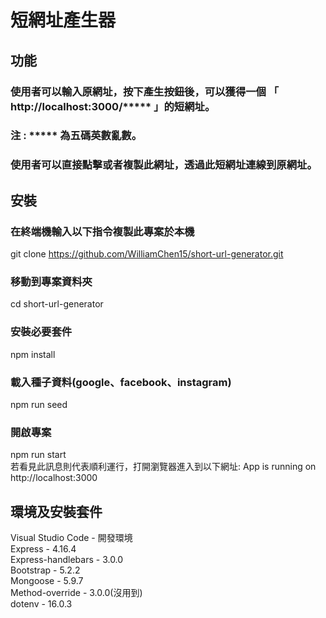 # 短網址產生器  

## 功能  

### 使用者可以輸入原網址，按下產生按鈕後，可以獲得一個 「  http://localhost:3000/*****  」的短網址。
### 注 : ***** 為五碼英數亂數。  

### 使用者可以直接點擊或者複製此網址，透過此短網址連線到原網址。

## 安裝

### 在終端機輸入以下指令複製此專案於本機
git clone https://github.com/WilliamChen15/short-url-generator.git  
### 移動到專案資料夾
cd short-url-generator  
### 安裝必要套件  
npm install   

### 載入種子資料(google、facebook、instagram)    
npm run seed  
### 開啟專案  
npm run start  
若看見此訊息則代表順利運行，打開瀏覽器進入到以下網址:
App is running on http://localhost:3000

## 環境及安裝套件
Visual Studio Code - 開發環境  
Express - 4.16.4  
Express-handlebars - 3.0.0  
Bootstrap - 5.2.2  
Mongoose - 5.9.7  
Method-override - 3.0.0(沒用到)   
dotenv - 16.0.3  
